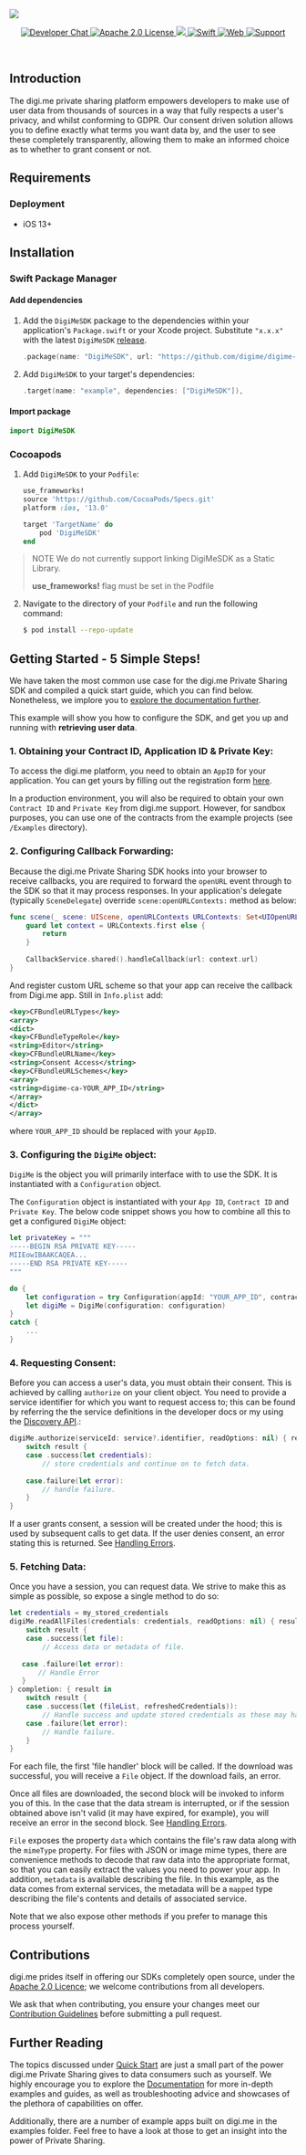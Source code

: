 ![](https://securedownloads.digi.me/partners/digime/SDKReadmeBanner.png)

<p align="center">
    <a href="https://developers.digi.me/slack/join">
        <img src="https://img.shields.io/badge/chat-slack-blueviolet.svg" alt="Developer Chat">
    </a>
    <a href="https://github.com/digime/digime-sdk-ios/blob/master/LICENSE">
        <img src="https://img.shields.io/badge/license-apache 2.0-blue.svg" alt="Apache 2.0 License">
    </a>
    <a href="#">
    	<img src="https://img.shields.io/badge/build-passing-brightgreen.svg">
    </a>
    <a href="https://swift.org">
        <img src="https://img.shields.io/badge/language-swift-orange.svg" alt="Swift">
    </a>
    <a href="https://developers.digi.me">
        <img src="https://img.shields.io/badge/web-digi.me-red.svg" alt="Web">
    </a>
    <a href="https://digime.freshdesk.com/support/solutions/9000115894">
        <img src="https://img.shields.io/badge/support-freshdesk-721744.svg" alt="Support">
    </a>
</p>

<br>

## Introduction

The digi.me private sharing platform empowers developers to make use of user data from thousands of sources in a way that fully respects a user's privacy, and whilst conforming to GDPR. Our consent driven solution allows you to define exactly what terms you want data by, and the user to see these completely transparently, allowing them to make an informed choice as to whether to grant consent or not.

## Requirements

### Deployment
- iOS 13+


## Installation
### Swift Package Manager

#### Add dependencies

1. Add the `DigiMeSDK` package to the dependencies within your application's `Package.swift` or your Xcode project. Substitute `"x.x.x"` with the latest `DigiMeSDK` [release](https://github.com/digime/digime-sdk-ios/releases).

	```swift
	.package(name: "DigiMeSDK", url: "https://github.com/digime/digime-sdk-ios.git", from: "x.x.x")
	```

2. Add `DigiMeSDK` to your target's dependencies:

	```swift
	.target(name: "example", dependencies: ["DigiMeSDK"]),
	```

#### Import package

```swift
import DigiMeSDK
```

### Cocoapods

1. Add `DigiMeSDK` to your `Podfile`:

	```ruby
	use_frameworks!
	source 'https://github.com/CocoaPods/Specs.git'
	platform :ios, '13.0'

	target 'TargetName' do
		pod 'DigiMeSDK'
	end
	```
> NOTE
> We do not currently support linking DigiMeSDK as a Static Library.
>
> **use_frameworks!** flag must be set in the Podfile

2. Navigate to the directory of your `Podfile` and run the following command:

	```bash
	$ pod install --repo-update
	```

## Getting Started - 5 Simple Steps!

We have taken the most common use case for the digi.me Private Sharing SDK and compiled a quick start guide, which you can find below. Nonetheless, we implore you to [explore the documentation further](https://digime.github.io/digime-sdk-ios/index.html).

This example will show you how to configure the SDK, and get you up and running with **retrieving user data**.

### 1. Obtaining your Contract ID, Application ID & Private Key:

To access the digi.me platform, you need to obtain an `AppID` for your application. You can get yours by filling out the registration form [here](https://go.digi.me/developers/register).

In a production environment, you will also be required to obtain your own `Contract ID` and `Private Key` from digi.me support. However, for sandbox purposes, you can use one of the contracts from the example projects (see `/Examples` directory).

### 2. Configuring Callback Forwarding:

Because the digi.me Private Sharing SDK hooks into your browser to receive callbacks, you are required to forward the `openURL` event through to the SDK so that it may process responses. In your application's delegate (typically `SceneDelegate`) override `scene:openURLContexts:` method as below:

```swift
func scene(_ scene: UIScene, openURLContexts URLContexts: Set<UIOpenURLContext>) {
   	guard let context = URLContexts.first else {
		return
   	}
   
   	CallbackService.shared().handleCallback(url: context.url)
}
```

And register custom URL scheme so that your app can receive the callback from Digi.me app. Still in `Info.plist` add:

```xml
<key>CFBundleURLTypes</key>
<array>
<dict>
<key>CFBundleTypeRole</key>
<string>Editor</string>
<key>CFBundleURLName</key>
<string>Consent Access</string>
<key>CFBundleURLSchemes</key>
<array>
<string>digime-ca-YOUR_APP_ID</string>
</array>
</dict>
</array>
```
where `YOUR_APP_ID` should be replaced with your `AppID`.

### 3. Configuring the `DigiMe` object:
`DigiMe` is the object you will primarily interface with to use the SDK. It is instantiated with a `Configuration` object.

The `Configuration` object is instantiated with your `App ID`, `Contract ID` and `Private Key`. The below code snippet shows you how to combine all this to get a configured `DigiMe` object:

```swift
let privateKey = """
-----BEGIN RSA PRIVATE KEY-----
MIIEowIBAAKCAQEA...
-----END RSA PRIVATE KEY-----
"""

do {
    let configuration = try Configuration(appId: "YOUR_APP_ID", contractId: "YOUR_CONTRACT_ID", privateKey: privateKey)
    let digiMe = DigiMe(configuration: configuration)
}
catch {
    ...
}
```

### 4. Requesting Consent:

Before you can access a user's data, you must obtain their consent. This is achieved by calling `authorize` on your client object. You need to provide a service identifier for which you want to request access to; this can be found by referring the the service definitions in the developer docs or my using the [Discovery API](#).:

```swift
digiMe.authorize(serviceId: service?.identifier, readOptions: nil) { result in
    switch result {
    case .success(let credentials):
        // store credentials and continue on to fetch data.
    
    case.failure(let error):
        // handle failure.
    }
}
```

If a user grants consent, a session will be created under the hood; this is used by subsequent calls to get data. If the user denies consent, an error stating this is returned. See [Handling Errors](https://digime.github.io/digime-sdk-ios/error-handling.html).

### 5. Fetching Data:

Once you have a session, you can request data. We strive to make this as simple as possible, so expose a single method to do so:

```swift
let credentials = my_stored_credentials
digiMe.readAllFiles(credentials: credentials, readOptions: nil) { result in
	switch result {
   	case .success(let file):
        // Access data or metadata of file.
        
   case .failure(let error):
       // Handle Error
   }
} completion: { result in
    switch result {
    case .success(let (fileList, refreshedCredentials)):
        // Handle success and update stored credentials as these may have been refreshed.
    case .failure(let error):
        // Handle failure.
    }
}
```

For each file, the first 'file handler' block will be called. If the download was successful, you will receive a `File` object. If the download fails, an error.

Once all files are downloaded, the second block will be invoked to inform you of this. In the case that the data stream is interrupted, or if the session obtained above isn't valid (it may have expired, for example), you will receive an error in the second block. See [Handling Errors](https://digime.github.io/digime-sdk-ios/error-handling.html).

`File` exposes the property `data` which contains the file's raw data along with the `mimeType` property. For files with JSON or image mime types, there are convenience methods to decode that raw data into the appropriate format, so that you can easily extract the values you need to power your app. In addition, `metadata` is available describing the file. In this example, as the data comes from external services, the metadata will be a `mapped` type describing the file's contents and details of associated service.

Note that we also expose other methods if you prefer to manage this process yourself.

## Contributions

digi.me prides itself in offering our SDKs completely open source, under the [Apache 2.0 Licence](LICENCE); we welcome contributions from all developers.

We ask that when contributing, you ensure your changes meet our [Contribution Guidelines](https://digime.github.io/digime-sdk-ios/contributing.html) before submitting a pull request.

## Further Reading

The topics discussed under [Quick Start](getting-started---5-simple-steps) are just a small part of the power digi.me Private Sharing gives to data consumers such as yourself. We highly encourage you to explore the [Documentation](https://digime.github.io/digime-sdk-ios/index.html) for more in-depth examples and guides, as well as troubleshooting advice and showcases of the plethora of capabilities on offer.

Additionally, there are a number of example apps built on digi.me in the examples folder. Feel free to have a look at those to get an insight into the power of Private Sharing.
